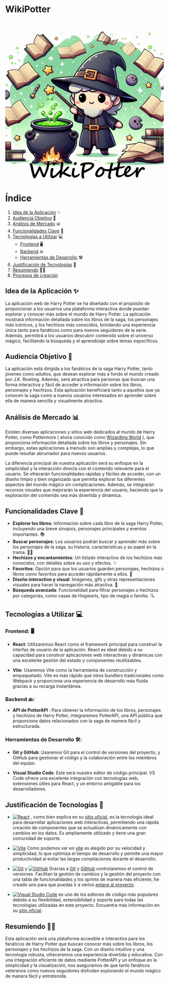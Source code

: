 # WikiPotter
![Logo de la app](/docs/assets/logo.jpg) 

# Índice

1. [Idea de la Aplicación](#idea-de-la-aplicación) ✨
2. [Audiencia Objetivo](#audiencia-objetivo) 🎯
3. [Análisis de Mercado](#análisis-de-mercado) 📊
4. [Funcionalidades Clave](#funcionalidades-clave) 🔑
5. [Tecnologías a Utilizar](#tecnologías-a-utilizar) 💻
   - [Frontend](#frontend) 🖥️
   - [Backend](#backend) 🔙
   - [Herramientas de Desarrollo](#herramientas-de-desarrollo) 🛠️
6. [Justificación de Tecnologías](#justificación-de-tecnologías) 📝
7. [Resumiendo](#resumiendo) 🧙‍♂️
8. [Procesos de creación](/docs/pages/ProcesoCreativo.md) 

## **Idea de la Aplicación** ✨
La aplicación web de Harry Potter se ha diseñado con el propósito de proporcionar a los usuarios una plataforma interactiva donde puedan explorar y conocer más sobre el mundo de Harry Potter. La aplicación mostrará información detallada sobre los libros de la saga, los personajes más icónicos, y los hechizos más conocidos, brindando una experiencia única tanto para fanáticos como para nuevos seguidores de la serie. Además, permitirá a los usuarios descubrir contenido sobre el universo mágico, facilitando la búsqueda y el aprendizaje sobre temas específicos.

## **Audiencia Objetivo** 🎯
La aplicación está dirigida a los fanáticos de la saga Harry Potter, tanto jóvenes como adultos, que desean explorar más a fondo el mundo creado por J.K. Rowling. Además, será atractiva para personas que buscan una forma interactiva y fácil de acceder a información sobre los libros, personajes y hechizos. Esta aplicación beneficiará tanto a aquellos que ya conocen la saga como a nuevos usuarios interesados en aprender sobre ella de manera sencilla y visualmente atractiva.

## **Análisis de Mercado** 📊
Existen diversas aplicaciones y sitios web dedicados al mundo de Harry Potter, como Pottermore ( ahora conocido como [Wizarding World](https://www.harrypotter.com/es) ), que proporciona información detallada sobre los libros y personajes. Sin embargo, estas aplicaciones a menudo son amplias y complejas, lo que puede resultar abrumador para nuevos usuarios.

La diferencia principal de nuestra aplicación será su enfoque en la simplicidad y la interacción directa con el contenido relevante para el usuario. Se ofrecerán funcionalidades rápidas y fáciles de acceder, con un diseño limpio y bien organizado que permita explorar los diferentes aspectos del mundo mágico sin complicaciones. Además, se integrarán recursos visuales que mejorarán la experiencia del usuario, haciendo que la exploración del contenido sea más divertida y dinámica.

## **Funcionalidades Clave** 🔑
  - **Explorar los libros**: Información sobre cada libro de la saga Harry Potter, incluyendo una breve sinopsis, personajes principales y eventos importantes. 📚
  - **Buscar personajes**: Los usuarios podrán buscar y aprender más sobre los personajes de la saga, su historia, características y su papel en la trama. 🧙‍♂️
  - **Hechizos y encantamientos**: Un listado interactivo de los hechizos más conocidos, con detalles sobre su uso y efectos. ✨
  - **Favoritos**: Opción para que los usuarios guarden personajes, hechizos o libros como favoritos para acceder rápidamente a ellos. 💖
  - **Diseño interactivo y visual**: Imágenes, gifs y otras representaciones visuales para hacer la navegación más atractiva. 🎨
  - **Búsqueda avanzada**: Funcionalidad para filtrar personajes o hechizos por categorías, como casas de Hogwarts, tipo de magia o familia. 🔍

## **Tecnologías a Utilizar** 💻

### **Frontend:** 🖥️
  - **React**: Utilizaremos React como el framework principal para construir la interfaz de usuario de la aplicación. React es ideal debido a su capacidad para construir aplicaciones web interactivas y dinámicas con una excelente gestión del estado y componentes reutilizables.

  - **Vite**: Usaremos Vite como la herramienta de construcción y empaquetado. Vite es más rápido que otros bundlers tradicionales como Webpack y proporciona una experiencia de desarrollo más fluida gracias a su recarga instantánea.

### **Backend** 🔙:
  - **API de PotterAPI** : Para obtener la información de los libros, personajes y hechizos de Harry Potter, integraremos PotterAPI, una API pública que proporciona datos relacionados con la saga de manera fácil y estructurada.

### **Herramientas de Desarrollo** 🛠️:
  - **Git y GitHub**: Usaremos Git para el control de versiones del proyecto, y GitHub para gestionar el código y la colaboración entre los miembros del equipo.

  - **Visual Studio Code**: Este será nuestro editor de código principal. VS Code ofrece una excelente integración con tecnologías web, extensiones útiles para React, y un entorno amigable para los desarrolladores.

## **Justificación de Tecnologías** 📝

- [![React](https://img.shields.io/badge/React-61DAFB?style=flat&logo=react&logoColor=black)](https://react.dev/)
, como bien explica en su [sitio oficial](https://react.dev/), es la tecnología ideal para desarrollar aplicaciones web interactivas, permitiendo una rápida creación de componentes que se actualizan dinámicamente con cambios en los datos. Es ampliamente utilizado y tiene una gran comunidad de soporte.

- [![Vite](https://img.shields.io/badge/Vite-646CFF?style=flat&logo=vite&logoColor=white)](https://vitejs.dev/)
 Como podemos ver en [vite](https://vitejs.dev/) es elegido por su velocidad y simplicidad, lo que optimiza el tiempo de desarrollo y permite una mayor productividad al evitar las largas compilaciones durante el desarrollo.

- [![Git](https://img.shields.io/badge/Git-F1502F?style=flat&logo=git&logoColor=white)](https://git-scm.com/)
 y [![GitHub](https://img.shields.io/badge/GitHub-000000?style=flat&logo=github&logoColor=white)](https://github.com/) Gracias a [Git](https://git-scm.com/) y [GitHub](https://github.com/) controlaremos el control de versiones. Facilitan la gestión de cambios y la gestión del proyecto con una tabla de funcionalidades y los sprints de manera más eficiente, he creado uno para que puedas ir a verlos [enlace al proyecto](https://github.com/users/naatiworlds/projects/1/views/1).

- [![Visual Studio Code](https://img.shields.io/badge/Visual%20Studio%20Code-007ACC?style=flat&logo=visualstudiocode&logoColor=white)](https://code.visualstudio.com/)
 es uno de los editores de código más populares debido a su flexibilidad, extensibilidad y soporte para todas las tecnologías utilizadas en este proyecto. Encuentra más información en su [sitio oficial](https://code.visualstudio.com/).

## **Resumiendo** 🧙‍♂️
Esta aplicación será una plataforma accesible e interactiva para los fanáticos de Harry Potter que buscan conocer más sobre los libros, los personajes y los hechizos de la saga. Con un diseño intuitivo y una tecnología robusta, ofreceremos una experiencia divertida y educativa. Con una integración eficiente de datos mediante PotterAPI y un enfoque en la simplicidad y la visualización, nos aseguramos de que tanto fanáticos veteranos como nuevos seguidores disfruten explorando el mundo mágico de manera fácil y entretenida.
